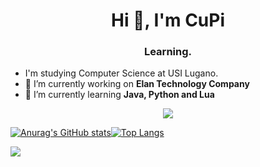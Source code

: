 <h1 align="center">Hi 👋, I'm CuPi</h1>
<h3 align="center">Learning.</h3>


- I'm studying Computer Science at USI Lugano.
- 🔭 I’m currently working on **Elan Technology Company**
- 🌱 I’m currently learning **Java, Python and Lua**

<p align="center">
  <img src="https://skillicons.dev/icons?i=java,js,python,spring,lua,express,cpp,bootstrap,tensorflow,mysql,mongodb,nodejs,maven,git,docker,linux&perline=8" />
</p>

[![Anurag's GitHub stats](https://github-readme-stats.vercel.app/api?username=cupidev&theme=github_dark_dimmed&rank_icon=github)](https://github.com/anuraghazra/github-readme-stats)[![Top Langs](https://github-readme-stats.vercel.app/api/top-langs/?username=cupidev&layout=compact&theme=github_dark_dimmed&langs_count=8)](https://github.com/anuraghazra/github-readme-stats)

<a href="https://git.io/streak-stats"><img src="https://streak-stats.demolab.com?user=CuPidev&theme=dark"/></a>



<!--
**CuPidev/CuPidev** is a ✨ _special_ ✨ repository because its `README.md` (this file) appears on your GitHub profile.

Here are some ideas to get you started:

- 🔭 I’m currently working on ...
- 🌱 I’m currently learning ...
- 👯 I’m looking to collaborate on ...
- 🤔 I’m looking for help with ...
- 💬 Ask me about ...
- 📫 How to reach me: ...
- 😄 Pronouns: ...
- ⚡ Fun fact: ...
-->
